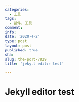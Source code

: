 ```yaml
---
categories:
  - 工具
tags:
  - 插件，工具
comment: 
info: 
date: '2020-4-2'
type: post
layout: post
published: true
sha: 
slug: the-post-7829
title: 'jekyll editor test'

---
```

# Jekyll editor test